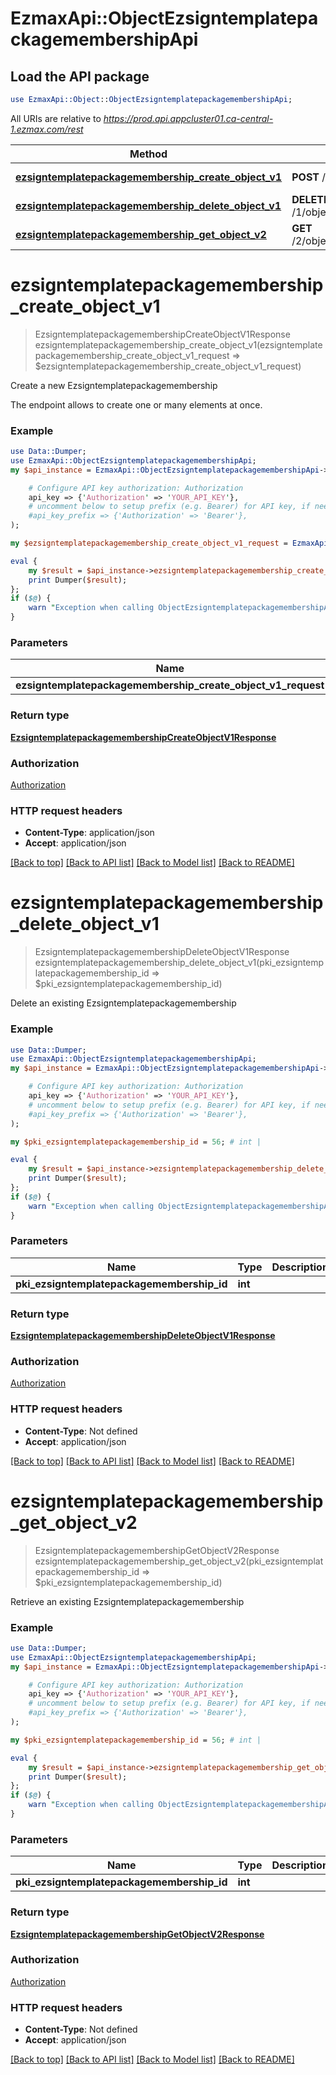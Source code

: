 # EzmaxApi::ObjectEzsigntemplatepackagemembershipApi

## Load the API package
```perl
use EzmaxApi::Object::ObjectEzsigntemplatepackagemembershipApi;
```

All URIs are relative to *https://prod.api.appcluster01.ca-central-1.ezmax.com/rest*

Method | HTTP request | Description
------------- | ------------- | -------------
[**ezsigntemplatepackagemembership_create_object_v1**](ObjectEzsigntemplatepackagemembershipApi.md#ezsigntemplatepackagemembership_create_object_v1) | **POST** /1/object/ezsigntemplatepackagemembership | Create a new Ezsigntemplatepackagemembership
[**ezsigntemplatepackagemembership_delete_object_v1**](ObjectEzsigntemplatepackagemembershipApi.md#ezsigntemplatepackagemembership_delete_object_v1) | **DELETE** /1/object/ezsigntemplatepackagemembership/{pkiEzsigntemplatepackagemembershipID} | Delete an existing Ezsigntemplatepackagemembership
[**ezsigntemplatepackagemembership_get_object_v2**](ObjectEzsigntemplatepackagemembershipApi.md#ezsigntemplatepackagemembership_get_object_v2) | **GET** /2/object/ezsigntemplatepackagemembership/{pkiEzsigntemplatepackagemembershipID} | Retrieve an existing Ezsigntemplatepackagemembership


# **ezsigntemplatepackagemembership_create_object_v1**
> EzsigntemplatepackagemembershipCreateObjectV1Response ezsigntemplatepackagemembership_create_object_v1(ezsigntemplatepackagemembership_create_object_v1_request => $ezsigntemplatepackagemembership_create_object_v1_request)

Create a new Ezsigntemplatepackagemembership

The endpoint allows to create one or many elements at once.

### Example
```perl
use Data::Dumper;
use EzmaxApi::ObjectEzsigntemplatepackagemembershipApi;
my $api_instance = EzmaxApi::ObjectEzsigntemplatepackagemembershipApi->new(

    # Configure API key authorization: Authorization
    api_key => {'Authorization' => 'YOUR_API_KEY'},
    # uncomment below to setup prefix (e.g. Bearer) for API key, if needed
    #api_key_prefix => {'Authorization' => 'Bearer'},
);

my $ezsigntemplatepackagemembership_create_object_v1_request = EzmaxApi::Object::EzsigntemplatepackagemembershipCreateObjectV1Request->new(); # EzsigntemplatepackagemembershipCreateObjectV1Request | 

eval {
    my $result = $api_instance->ezsigntemplatepackagemembership_create_object_v1(ezsigntemplatepackagemembership_create_object_v1_request => $ezsigntemplatepackagemembership_create_object_v1_request);
    print Dumper($result);
};
if ($@) {
    warn "Exception when calling ObjectEzsigntemplatepackagemembershipApi->ezsigntemplatepackagemembership_create_object_v1: $@\n";
}
```

### Parameters

Name | Type | Description  | Notes
------------- | ------------- | ------------- | -------------
 **ezsigntemplatepackagemembership_create_object_v1_request** | [**EzsigntemplatepackagemembershipCreateObjectV1Request**](EzsigntemplatepackagemembershipCreateObjectV1Request.md)|  | 

### Return type

[**EzsigntemplatepackagemembershipCreateObjectV1Response**](EzsigntemplatepackagemembershipCreateObjectV1Response.md)

### Authorization

[Authorization](../README.md#Authorization)

### HTTP request headers

 - **Content-Type**: application/json
 - **Accept**: application/json

[[Back to top]](#) [[Back to API list]](../README.md#documentation-for-api-endpoints) [[Back to Model list]](../README.md#documentation-for-models) [[Back to README]](../README.md)

# **ezsigntemplatepackagemembership_delete_object_v1**
> EzsigntemplatepackagemembershipDeleteObjectV1Response ezsigntemplatepackagemembership_delete_object_v1(pki_ezsigntemplatepackagemembership_id => $pki_ezsigntemplatepackagemembership_id)

Delete an existing Ezsigntemplatepackagemembership



### Example
```perl
use Data::Dumper;
use EzmaxApi::ObjectEzsigntemplatepackagemembershipApi;
my $api_instance = EzmaxApi::ObjectEzsigntemplatepackagemembershipApi->new(

    # Configure API key authorization: Authorization
    api_key => {'Authorization' => 'YOUR_API_KEY'},
    # uncomment below to setup prefix (e.g. Bearer) for API key, if needed
    #api_key_prefix => {'Authorization' => 'Bearer'},
);

my $pki_ezsigntemplatepackagemembership_id = 56; # int | 

eval {
    my $result = $api_instance->ezsigntemplatepackagemembership_delete_object_v1(pki_ezsigntemplatepackagemembership_id => $pki_ezsigntemplatepackagemembership_id);
    print Dumper($result);
};
if ($@) {
    warn "Exception when calling ObjectEzsigntemplatepackagemembershipApi->ezsigntemplatepackagemembership_delete_object_v1: $@\n";
}
```

### Parameters

Name | Type | Description  | Notes
------------- | ------------- | ------------- | -------------
 **pki_ezsigntemplatepackagemembership_id** | **int**|  | 

### Return type

[**EzsigntemplatepackagemembershipDeleteObjectV1Response**](EzsigntemplatepackagemembershipDeleteObjectV1Response.md)

### Authorization

[Authorization](../README.md#Authorization)

### HTTP request headers

 - **Content-Type**: Not defined
 - **Accept**: application/json

[[Back to top]](#) [[Back to API list]](../README.md#documentation-for-api-endpoints) [[Back to Model list]](../README.md#documentation-for-models) [[Back to README]](../README.md)

# **ezsigntemplatepackagemembership_get_object_v2**
> EzsigntemplatepackagemembershipGetObjectV2Response ezsigntemplatepackagemembership_get_object_v2(pki_ezsigntemplatepackagemembership_id => $pki_ezsigntemplatepackagemembership_id)

Retrieve an existing Ezsigntemplatepackagemembership



### Example
```perl
use Data::Dumper;
use EzmaxApi::ObjectEzsigntemplatepackagemembershipApi;
my $api_instance = EzmaxApi::ObjectEzsigntemplatepackagemembershipApi->new(

    # Configure API key authorization: Authorization
    api_key => {'Authorization' => 'YOUR_API_KEY'},
    # uncomment below to setup prefix (e.g. Bearer) for API key, if needed
    #api_key_prefix => {'Authorization' => 'Bearer'},
);

my $pki_ezsigntemplatepackagemembership_id = 56; # int | 

eval {
    my $result = $api_instance->ezsigntemplatepackagemembership_get_object_v2(pki_ezsigntemplatepackagemembership_id => $pki_ezsigntemplatepackagemembership_id);
    print Dumper($result);
};
if ($@) {
    warn "Exception when calling ObjectEzsigntemplatepackagemembershipApi->ezsigntemplatepackagemembership_get_object_v2: $@\n";
}
```

### Parameters

Name | Type | Description  | Notes
------------- | ------------- | ------------- | -------------
 **pki_ezsigntemplatepackagemembership_id** | **int**|  | 

### Return type

[**EzsigntemplatepackagemembershipGetObjectV2Response**](EzsigntemplatepackagemembershipGetObjectV2Response.md)

### Authorization

[Authorization](../README.md#Authorization)

### HTTP request headers

 - **Content-Type**: Not defined
 - **Accept**: application/json

[[Back to top]](#) [[Back to API list]](../README.md#documentation-for-api-endpoints) [[Back to Model list]](../README.md#documentation-for-models) [[Back to README]](../README.md)


